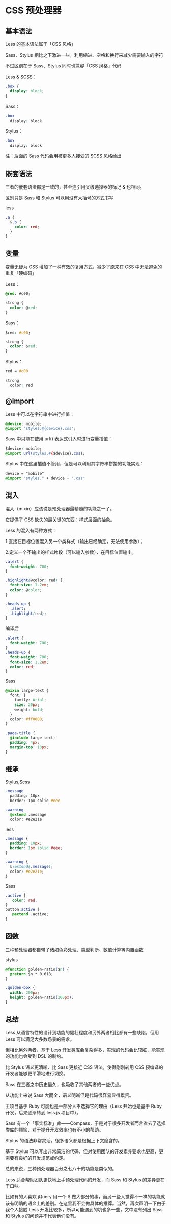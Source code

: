 # CSS 预处理器

## 基本语法

Less 的基本语法属于「CSS 风格」

Sass、Stylus 相比之下激进一些，利用缩进、空格和换行来减少需要输入的字符

不过区别在于 Sass、Stylus 同时也兼容「CSS 风格」代码

Less & SCSS：

```css
.box {
  display: block;
}
```

Sass：

```css
.box
  display: block
```

Stylus：

```css
.box
  display: block
```
注：后面的 Sass 代码会用被更多人接受的 SCSS 风格给出


## 嵌套语法
三者的嵌套语法都是一致的，甚至连引用父级选择器的标记 & 也相同。

区别只是 Sass 和 Stylus 可以用没有大括号的方式书写

less

```css
.a {
  &.b {
    color: red;
  }
}
```


## 变量

变量无疑为 CSS 增加了一种有效的复用方式，减少了原来在 CSS 中无法避免的重复「硬编码」

Less：
```css
@red: #c00;

strong {
  color: @red;
}
```

Sass：

```css
$red: #c00;

strong {
  color: $red;
}
```
Stylus：
```css
red = #c00

strong
  color: red
```

## @import

Less 中可以在字符串中进行插值：
```css
@device: mobile;
@import "styles.@{device}.css";
```

Sass 中只能在使用 url() 表达式引入时进行变量插值：
```css
$device: mobile;
@import url(styles.#{$device}.css);
```

Stylus 中在这里插值不管用，但是可以利用其字符串拼接的功能实现：
```css
device = "mobile"
@import "styles." + device + ".css"

```

## 混入
混入（mixin）应该说是预处理器最精髓的功能之一了。

它提供了 CSS 缺失的最关键的东西：样式层面的抽象。

Less 的混入有两种方式：

1.直接在目标位置混入另一个类样式（输出已经确定，无法使用参数）；

2.定义一个不输出的样式片段（可以输入参数），在目标位置输出。

```css
.alert {
  font-weight: 700;
}

.highlight(@color: red) {
  font-size: 1.2em;
  color: @color;
}

.heads-up {
  .alert;
  .highlight(red);
}
```

编译后
```css
.alert {
  font-weight: 700;
}
.heads-up {
  font-weight: 700;
  font-size: 1.2em;
  color: red;
}
```
Sass

```css
@mixin large-text {
  font: {
    family: Arial;
    size: 20px;
    weight: bold;
  }
  color: #ff0000;
}

.page-title {
  @include large-text;
  padding: 4px;
  margin-top: 10px;
}
```

## 继承

Stylus,Scss
```css
.message
  padding: 10px
  border: 1px solid #eee

.warning
  @extend .message
  color: #e2e21e
```

less
```css
.message {
  padding: 10px;
  border: 1px solid #eee;
}

.warning {
  &:extend(.message);
  color: #e2e21e;
}
```

Sass
```css
.active {
   color: red;
}
button.active {
   @extend .active;
}
```

## 函数

三种预处理器都自带了诸如色彩处理、类型判断、数值计算等内置函数

stylus
```css
@function golden-ratio($n) {
  @return $n * 0.618;
}

.golden-box {
  width: 200px;
  height: golden-ratio(200px);
}
```

## 总结

Less 从语言特性的设计到功能的健壮程度和另外两者相比都有一些缺陷，但用 Less 可以满足大多数场景的需求。

但相比另外两者，基于 Less 开发类库会复杂得多，实现的代码会比较脏，能实现的功能也会受到 DSL 的制约。

比 Stylus 语义更清晰、比 Sass 更接近 CSS 语法，使得刚刚转用 CSS 预编译的开发者能够更平滑地进行切换。

Sass 在三者之中历史最久，也吸收了其他两者的一些优点。

从功能上来说 Sass 大而全，语义明晰但是代码很容易显得累赘。

主项目基于 Ruby 可能也是一部分人不选择它的理由（Less 开始也是基于 Ruby 开发，后来逐渐转到 less.js 项目中）。 

Sass 有一个「事实标准」库——Compass，于是对于很多开发者而言省去了选择类库的烦恼，对于提升开发效率也有不小的帮助。

Stylus 的语法非常灵活，很多语义都是根据上下文隐含的。

基于 Stylus 可以写出非常简洁的代码，但对使用团队的开发素养要求也更高，更需要有良好的开发规范或约定。

总的来说，三种预处理器百分之七八十的功能是类似的。

Less 适合帮助团队更快地上手预处理代码的开发，而 Sass 和 Stylus 的差异更在于口味。

比如有的人喜欢 jQuery 用一个 $ 做大部分的事，而另一些人觉得不一样的功能就该有明确的语义上的差别。在这里我不会做具体的推荐。当然，再次声明一下由于我个人接触 Less 开发比较多，所以可能遇到的坑也多一些，文中没有列出 Sass 和 Stylus 的问题并不代表他们没有。